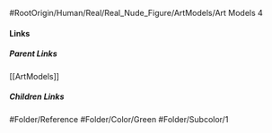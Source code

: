 #RootOrigin/Human/Real/Real_Nude_Figure/ArtModels/Art Models 4
#### Links
##### Parent Links
[[ArtModels]]
##### Children Links
#Folder/Reference
#Folder/Color/Green
#Folder/Subcolor/1
